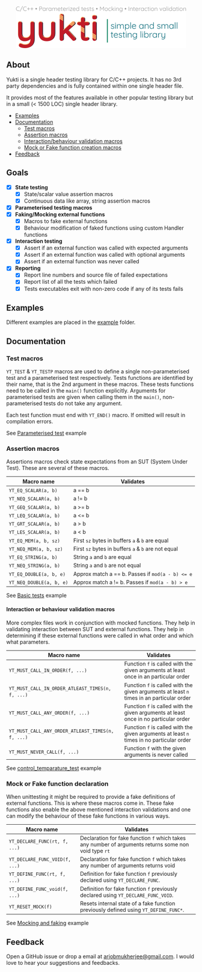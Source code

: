 <p align="center">
    <img src="./docs/images/logo.png"/>
</p>

## About

Yukti is a single header testing library for C/C++ projects. It has no 3rd party dependencies and is
fully contained within one single header file.

It provides most of the features available in other popular testing library but in a small (< 1500
LOC) single header library.

* [Examples](#examples)
* [Documentation](#documentation)
    * [Test macros](#test-macros)
    * [Assertion macros](#assertion-macros)
    * [Interaction/behaviour validation macros](#interaction-or-behaviour-validation-macros)
    * [Mock or Fake function creation macros](#mock-or-fake-function-declaration)
* [Feedback](#feedback)

## Goals

- [X] **State testing**
    - [X] State/scalar value assertion macros
    - [X] Continuous data like array, string assertion macros
- [X] **Parameterised testing macros**
- [X] **Faking/Mocking external functions**
    - [X] Macros to fake external functions
    - [X] Behaviour modification of faked functions using custom Handler functions
- [X] **Interaction testing**
    - [X] Assert if an external function was called with expected arguments
    - [X] Assert if an external function was called with optional arguments
    - [X] Assert if an external function was never called
- [X] **Reporting**
    - [X] Report line numbers and source file of failed expectations
    - [X] Report list of all the tests which failed
    - [X] Tests executables exit with non-zero code if any of its tests fails

## Examples

Different examples are placed in the [example](./example) folder.

## Documentation

### Test macros

`YT_TEST` & `YT_TESTP` macros are used to define a single non-parameterised test and a parameterised
test respectively. Tests functions are identified by their name, that is the 2nd argument in these
macros. These tests functions need to be called in the `main()` function explicitly. Arguments for
parameterised tests are given when calling them in the `main()`, non-parameterised tests do not take
any argument.

Each test function must end with `YT_END()` macro. If omitted will result in compilation errors.

See [Parameterised test](./example/add_parameterised_test.c) example

### Assertion macros

Assertions macros check state expectations from an SUT (System Under Test). These are several of
these macros.

| Macro name               | Validates                                           |
|--------------------------|-----------------------------------------------------|
| `YT_EQ_SCALAR(a, b)`     | a == b                                              |
| `YT_NEQ_SCALAR(a, b)`    | a != b                                              |
| `YT_GEQ_SCALAR(a, b)`    | a >= b                                              |
| `YT_LEQ_SCALAR(a, b)`    | a <= b                                              |
| `YT_GRT_SCALAR(a, b)`    | a > b                                               |
| `YT_LES_SCALAR(a, b)`    | a < b                                               |
| `YT_EQ_MEM(a, b, sz)`    | First `sz` bytes in buffers `a` & `b` are equal     |
| `YT_NEQ_MEM(a, b, sz)`   | First `sz` bytes in buffers `a` & `b` are not equal |
| `YT_EQ_STRING(a, b)`     | String `a` and `b` are equal                        |
| `YT_NEQ_STRING(a, b)`    | String `a` and `b` are not equal                    |
| `YT_EQ_DOUBLE(a, b, e)`  | Approx match a == b. Passes if `mod(a - b) <= e`    |
| `YT_NEQ_DOUBLE(a, b, e)` | Approx match a != b. Passes if `mod(a - b) > e`     |

See [Basic tests](./example/basic_tests.c) example

#### Interaction or behaviour validation macros

More complex files work in conjunction with mocked functions. They help in validating interaction
between SUT and external functions. They help in determining if these external functions were called
in what order and which what parameters.

| Macro name                                        | Validates                                                                                 |
|---------------------------------------------------|-------------------------------------------------------------------------------------------|
| `YT_MUST_CALL_IN_ORDER(f, ...)`                   | Function `f` is called with the given arguments at least once in an particular order      |
| `YT_MUST_CALL_IN_ORDER_ATLEAST_TIMES(n, f, ...)`  | Function `f` is called with the given arguments at least `n` times in an particular order |
| `YT_MUST_CALL_ANY_ORDER(f, ...)`                  | Function `f` is called with the given arguments at least once in no particular order      |
| `YT_MUST_CALL_ANY_ORDER_ATLEAST_TIMES(n, f, ...)` | Function `f` is called with the given arguments at least `n` times in no particular order |
| `YT_MUST_NEVER_CALL(f, ...)`                      | Function `f` with the given arguments is never called                                     |

See [control_temparature_test](./example/sensor_test.c) example

### Mock or Fake function declaration

When unittesting it might be required to provide a fake definitions of external functions. This is
where these macros come in. These fake functions also enable the above mentioned interaction
validations and one can modify the behaviour of these fake functions in various ways.

| Macro name                     | Validates                                                                                             |
|--------------------------------|-------------------------------------------------------------------------------------------------------|
| `YT_DECLARE_FUNC(rt, f, ...)`  | Declaration for fake function `f` which takes any number of arguments returns some non void type `rt` |
| `YT_DECLARE_FUNC_VOID(f, ...)` | Declaration for fake function `f` which takes any number of arguments returns void                    |
| `YT_DEFINE_FUNC(rt, f, ...)`   | Definition for fake function `f` previously declared using `YT_DECLARE_FUNC`.                         |
| `YT_DEFINE_FUNC_void(f, ...)`  | Definition for fake function `f` previously declared using `YT_DECLARE_FUNC_VOID`.                    |
| `YT_RESET_MOCK(f)`             | Resets internal state of a fake function previously defined using `YT_DEFINE_FUNC*`.                  |

See [Mocking and faking](./example/sensor_test.c) example

## Feedback

Open a GitHub issue or drop a email at arjobmukherjee@gmail.com. I would love to hear your
suggestions and feedbacks.
